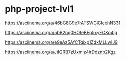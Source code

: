 # php-project-lvl1

https://asciinema.org/a/46bG8G9e7rATSWGlCIeehN331

https://asciinema.org/a/5bB2nq0HOteBEp5xyFCXo4lg

https://asciinema.org/a/e9eAz5AfCTqixp1ZdxMLLwIJ9

https://asciinema.org/a/JtlQRB7zUxmlz4irDdznb2Kgz
